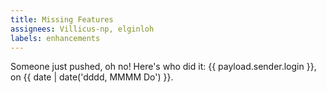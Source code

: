 ```yaml
---
title: Missing Features
assignees: Villicus-np, elginloh
labels: enhancements
---
```

Someone just pushed, oh no! Here's who did it: {{ payload.sender.login }}, on {{ date | date('dddd, MMMM Do') }}.
